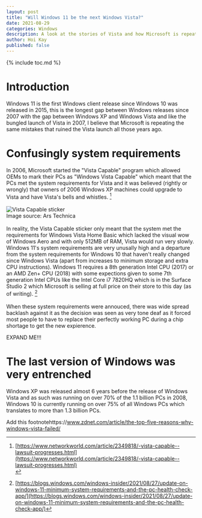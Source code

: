 ```yaml
---
layout: post
title: "Will Windows 11 be the next Windows Vista?"
date: 2021-08-29
categories: Windows
description: A look at the stories of Vista and how Microsoft is repeating the same mistakes.
author: Hoi Kay
published: false
---
```

{% include toc.md %}

# Introduction 
Windows 11 is the first Windows client release since Windows 10 was released in 2015, this is the longest gap between Windows releases since 2007 with the gap between Windows XP and Windows Vista and like the bungled launch of Vista in 2007, I believe that Microsoft is repeating the same mistakes that ruined the Vista launch all those years ago.

# Confusingly system requirements
In 2006, Microsoft started the "Vista Capable" program which allowed OEMs to mark their PCs as "Windows Vista Capable" which meant that the PCs met the system requirements for Vista and it was believed (rightly or wrongly) that owners of 2006 Windows XP machines could upgrade to Vista and have Vista's bells and whistles. [^1] <br>
<br>
![Vista Capable sticker](https://cdn.arstechnica.net/wp-content/uploads/archive/news.media/vista_capable.jpg) <br>
Image source: Ars Technica <br>
<br>
In reality, the Vista Capable sticker only meant that the system met the requirements for Windows Vista Home Basic which lacked the visual wow of Windows Aero and with only 512MB of RAM, Vista would run very slowly.
<br>
Windows 11's system requirements are very unusally high and a departure from the system requirements for Windows 10 that haven't really changed since Windows Vista (apart from increases to minimum storage and extra CPU instructions). Windows 11 requires a 8th generation Intel CPU (2017) or an AMD Zen+ CPU (2018) with some expections given to some 7th generation Intel CPUs like the Intel Core i7 7820HQ which is in the Surface Studio 2 which Microsoft is selling at full price on their store to this day (as of writing). [^2] <br>
<br>
When these system requirements were annouced, there was wide spread backlash against it as the decision was seen as very tone deaf as it forced most people to have to replace their perfectly working PC during a chip shortage to get the new expierence.

EXPAND ME!!!
# The last version of Windows was very entrenched 
Windows XP was released almost 6 years before the release of Windows Vista and as such was running on over 70% of the 1.1 billion PCs in 2008, Windows 10 is currently running on over 75% of all Windows PCs which translates to more than 1.3 billion PCs.

Add this footnotehttps://www.zdnet.com/article/the-top-five-reasons-why-windows-vista-failed/

[^1]: [https://www.networkworld.com/article/2349818/-vista-capable--lawsuit-progresses.html](https://www.networkworld.com/article/2349818/-vista-capable--lawsuit-progresses.html) <br>
[^2]: [https://blogs.windows.com/windows-insider/2021/08/27/update-on-windows-11-minimum-system-requirements-and-the-pc-health-check-app/](https://blogs.windows.com/windows-insider/2021/08/27/update-on-windows-11-minimum-system-requirements-and-the-pc-health-check-app/)
